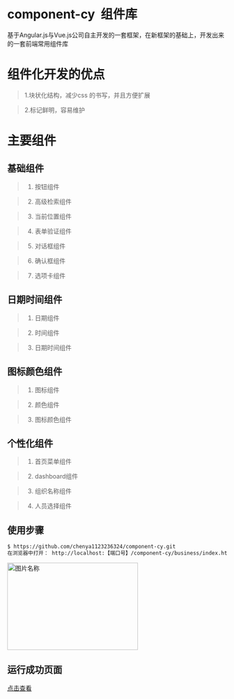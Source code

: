 # component-cy  组件库
基于Angular.js与Vue.js公司自主开发的一套框架，在新框架的基础上，开发出来的一套前端常用组件库


# 组件化开发的优点
> 1.块状化结构，减少css 的书写，并且方便扩展

> 2.标记鲜明，容易维护



# 主要组件

## 基础组件

>1. 按钮组件

>2. 高级检索组件

>3. 当前位置组件

>4. 表单验证组件

>5. 对话框组件

>6. 确认框组件

>7. 选项卡组件

## 日期时间组件

>1. 日期组件

>2. 时间组件

>3. 日期时间组件

## 图标颜色组件

>1. 图标组件

>2. 颜色组件

>3. 图标颜色组件

## 个性化组件

>1. 首页菜单组件

>2. dashboard组件

>3. 组织名称组件

>4. 人员选择组件



## 使用步骤


```bash
$ https://github.com/chenya1123236324/component-cy.git
在浏览器中打开： http://localhost:【端口号】/component-cy/business/index.html#!/admin/button/button.html
```

 <img src="https://chenya1123236324.github.io/component-cy/business/comm/style/less/component/homeMenu/menu-head.png" width = "300" height = "200" alt="图片名称" align=center />


## 运行成功页面

 [点击查看](https://chenya1123236324.github.io/component-cy/business/index.html#!/admin/button/button.html)




